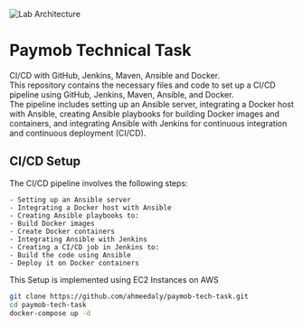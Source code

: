 ![Lab Architecture](https://github.com/ahmeedaly/paymob-tech-task/blob/main/LabInfra.jpg?raw=true "Lab Architecture")

# Paymob Technical Task

CI/CD with GitHub, Jenkins, Maven, Ansible and Docker.\
This repository contains the necessary files and code to set up a CI/CD pipeline using GitHub, Jenkins, Maven, Ansible, and Docker.\
The pipeline includes setting up an Ansible server, integrating a Docker host with Ansible, creating Ansible playbooks for building Docker images and containers, and integrating Ansible with Jenkins for continuous integration and continuous deployment (CI/CD).


## CI/CD Setup

The CI/CD pipeline involves the following steps:

    - Setting up an Ansible server
    - Integrating a Docker host with Ansible
    - Creating Ansible playbooks to:
    - Build Docker images
    - Create Docker containers
    - Integrating Ansible with Jenkins
    - Creating a CI/CD job in Jenkins to:
    - Build the code using Ansible
    - Deploy it on Docker containers
    
This Setup is implemented using EC2 Instances on AWS

```bash
git clone https://github.com/ahmeedaly/paymob-tech-task.git
cd paymob-tech-task
docker-compose up -d


```
